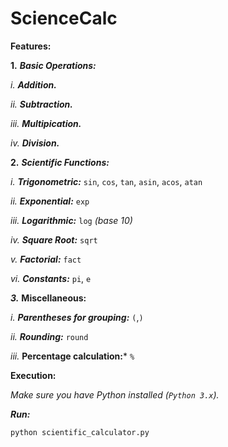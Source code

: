 # ScienceCalc
**Features:**

**1.** ***Basic Operations:***

*i.* ***Addition.***

*ii.* ***Subtraction.***

*iii.* ***Multipication.***

*iv.* ***Division.***


**2.** ***Scientific Functions:***

*i.* ***Trigonometric:*** `sin`, `cos`, `tan`, `asin`, `acos`, `atan`

*ii.* ***Exponential:*** `exp`

*iii.* ***Logarithmic:*** `log` *(base 10)*

*iv.* ***Square Root:*** `sqrt`

*v.* ***Factorial:*** `fact`

*vi.* ***Constants:*** `pi`, `e`


***3.*** **Miscellaneous:**

*i.* ***Parentheses for grouping:*** `(`,`)`

*ii.* ***Rounding:*** `round`

*iii.* **Percentage calculation:*** `%`


**Execution:**

*Make sure you have Python installed (`Python 3.x`).*

***Run:***
```python
python scientific_calculator.py
```
